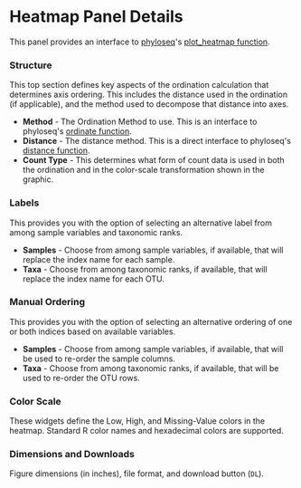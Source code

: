 # Heatmap Panel Details

This panel provides an interface to 
[phyloseq](http://joey711.github.io/phyloseq)'s
[plot_heatmap function](http://joey711.github.io/phyloseq/plot_heatmap-examples.html).

### Structure

This top section defines key aspects of 
the ordination calculation that determines axis ordering.
This includes the distance used in the ordination (if applicable),
and the method used to decompose that distance into axes.

- **Method** - The Ordination Method to use. This is an interface to
phyloseq's [ordinate function](http://joey711.github.io/phyloseq/ordinate).
- **Distance** - The distance method. This is a direct interface to phyloseq's
[distance function](http://joey711.github.io/phyloseq/distance).
- **Count Type** - This determines what form of count data is used
in both the ordination and in the color-scale transformation shown in the graphic.

### Labels

This provides you with the option of selecting an alternative label from among sample variables and taxonomic ranks.

- **Samples** - Choose from among sample variables, if available, that will replace the index name for each sample.
- **Taxa** - Choose from among taxonomic ranks, if available, that will replace the index name for each OTU.

### Manual Ordering

This provides you with the option of selecting an alternative ordering
of one or both indices based on available variables.

- **Samples** - Choose from among sample variables, if available, that will be used to re-order the sample columns.
- **Taxa** - Choose from among taxonomic ranks, if available, that will be used to re-order the OTU rows.

### Color Scale

These widgets define the Low, High, and Missing-Value colors in the heatmap.
Standard R color names and hexadecimal colors are supported.

### Dimensions and Downloads

Figure dimensions (in inches), file format, and download button (`DL`).


